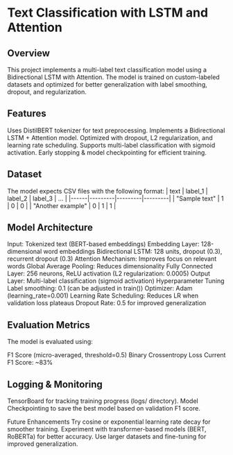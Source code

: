 # Text Classification with LSTM and Attention

## Overview
This project implements a multi-label text classification model using a Bidirectional LSTM with Attention. The model is trained on custom-labeled datasets and optimized for better generalization with label smoothing, dropout, and regularization.

## Features
Uses DistilBERT tokenizer for text preprocessing.
Implements a Bidirectional LSTM + Attention model.
Optimized with dropout, L2 regularization, and learning rate scheduling.
Supports multi-label classification with sigmoid activation.
Early stopping & model checkpointing for efficient training.

## Dataset
The model expects CSV files with the following format:
| text | label_1 | label_2 | label_3 | ... |
|------|---------|---------|---------|
| "Sample text" | 1 | 0 | 0 |
| "Another example" | 0 | 1 | 1 |

## Model Architecture
Input: Tokenized text (BERT-based embeddings)
Embedding Layer: 128-dimensional word embeddings
Bidirectional LSTM: 128 units, dropout (0.3), recurrent dropout (0.3)
Attention Mechanism: Improves focus on relevant words
Global Average Pooling: Reduces dimensionality
Fully Connected Layer: 256 neurons, ReLU activation (L2 regularization: 0.0005)
Output Layer: Multi-label classification (sigmoid activation)
Hyperparameter Tuning
Label smoothing: 0.1 (can be adjusted in train())
Optimizer: Adam (learning_rate=0.001)
Learning Rate Scheduling: Reduces LR when validation loss plateaus
Dropout Rate: 0.5 for improved generalization

## Evaluation Metrics
The model is evaluated using:

F1 Score (micro-averaged, threshold=0.5)
Binary Crossentropy Loss
Current F1 Score: ~83%

## Logging & Monitoring
TensorBoard for tracking training progress (logs/ directory).
Model Checkpointing to save the best model based on validation F1 score.

Future Enhancements
Try cosine or exponential learning rate decay for smoother training.
Experiment with transformer-based models (BERT, RoBERTa) for better accuracy.
Use larger datasets and fine-tuning for improved generalization.
